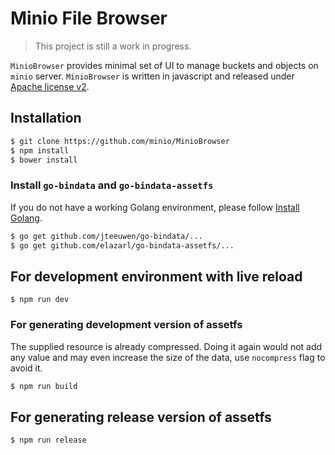 # Minio File Browser
<blockquote>
This project is still a work in progress.
</blockquote>

``MinioBrowser`` provides minimal set of UI to manage buckets and objects on ``minio`` server. ``MinioBrowser`` is written in javascript and released under [Apache license v2](./LICENSE).

## Installation

```sh
$ git clone https://github.com/minio/MinioBrowser
$ npm install
$ bower install
```

### Install `go-bindata` and `go-bindata-assetfs`

If you do not have a working Golang environment, please follow [Install Golang](./INSTALLGO.md).

```sh
$ go get github.com/jteeuwen/go-bindata/...
$ go get github.com/elazarl/go-bindata-assetfs/...
```

## For development environment with live reload

```
$ npm run dev
```

### For generating development version of assetfs

The supplied resource is already compressed. Doing it again would not add any value and may even increase the size of the data, use `nocompress` flag to avoid it.

```sh
$ npm run build
```

## For generating release version of assetfs

```
$ npm run release
```
